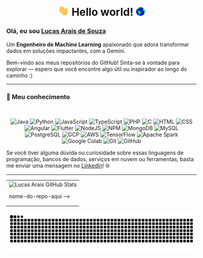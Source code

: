 <h1 align="center">
  <img src="https://github.com/LucasArais/LucasArais/blob/main/Assets/Hi.gif" width="29px">
  <strong>Hello world!</strong>
  <img src="https://github.com/LucasArais/LucasArais/blob/main/Assets/Earth.gif" width="24px">
</h1>


### Olá, eu sou [Lucas Arais de Souza](https://www.linkedin.com/in/lucas-arais/)
Um **Engenheiro de Machine Learning** apaixonado que adora transformar dados em soluções impactantes, com a Gemini.

Bem-vindo aos meus repositórios do GitHub! Sinta-se à vontade para explorar — espero que você encontre algo útil ou inspirador ao longo do caminho :)

---
### 🧠 Meu conhecimento
<br> 
<p align="center">
  <img src="https://img.icons8.com/?size=100&id=13679&format=png&color=000000" width="40" alt="Java" title="Java"/>
  <img src="https://cdn-icons-png.flaticon.com/512/5968/5968350.png" width="40" alt="Python" title="Python"/>
  <img src="https://img.icons8.com/?size=100&id=108784&format=png&color=000000" width="40" alt="JavaScript" title="JavaScript"/>
  <img src="https://img.icons8.com/?size=100&id=uJM6fQYqDaZK&format=png&color=000000" width="40" alt="TypeScript" title="TypeScript"/>
  <img src="https://cdn-icons-png.flaticon.com/512/919/919830.png" width="40" alt="PHP" title="PHP"/>
  <img src="https://img.icons8.com/?size=100&id=lOqoeP2Zy02f&format=png&color=000000" width="40" alt="C" title="C"/>
  <img src="https://img.icons8.com/?size=100&id=20909&format=png&color=000000" width="40" alt="HTML" title="HTML"/>
  <img src="https://img.icons8.com/?size=100&id=21278&format=png&color=000000" width="40" alt="CSS" title="CSS"/>
  <img src="https://img.icons8.com/?size=100&id=71257&format=png&color=000000" width="40" alt="Angular" title="Angular"/>
  <img src="https://img.icons8.com/?size=100&id=pCvIfmctRaY8&format=png&color=000000" width="40" alt="Flutter" title="Flutter"/>
  <img src="https://img.icons8.com/?size=100&id=54087&format=png&color=000000" width="40" alt="NodeJS" title="NodeJS"/>
  <img src="https://img.icons8.com/?size=100&id=24895&format=png&color=000000" width="40" alt="NPM" title="NPM"/>
  <img src="https://img.icons8.com/?size=100&id=74402&format=png&color=000000" width="40" alt="MongoDB" title="MongoDB"/>
  <img src="https://img.icons8.com/?size=100&id=UFXRpPFebwa2&format=png&color=000000" width="40" alt="MySQL" title="MySQL"/>
  <img src="https://img.icons8.com/?size=100&id=38561&format=png&color=000000" width="40" alt="PostgreSQL" title="PostgreSQL"/>
  <img src="https://img.icons8.com/?size=100&id=WHRLQdbEXQ16&format=png&color=000000" width="40" alt="GCP" title="Google Cloud Platform"/>
  <img src="https://img.icons8.com/?size=100&id=33039&format=png&color=000000" width="40" alt="AWS" title="Amazon Web Services"/>
  <img src="https://img.icons8.com/?size=100&id=n3QRpDA7KZ7P&format=png&color=000000" width="40" alt="TensorFlow" title="TensorFlow"/>
  <img src="https://img.icons8.com/?size=100&id=0cRqPqlItA0E&format=png&color=000000" width="40" alt="Apache Spark" title="Apache Spark"/>
  <img src="https://img.icons8.com/?size=100&id=lOqoeP2Zy02f&format=png&color=000000" width="40" alt="Google Colab" title="Google Colab"/>
  <img src="https://img.icons8.com/?size=100&id=20906&format=png&color=000000" width="40" alt="Git" title="Git"/>
  <img src="https://img.icons8.com/?size=100&id=467&format=png&color=000000" width="40" alt="GitHub" title="GitHub"/>
</p>

Se você tiver alguma dúvida ou curiosidade sobre essas linguagens de programação, bancos de dados, serviços em nuvem ou ferramentas, basta me enviar uma mensagem no [LinkedIn](https://www.linkedin.com/in/lucasarais/)! 🌐

---
<div align="center">
<table>
  <tr>
    <td>
      <img src="https://github-readme-stats.vercel.app/api?username=LucasArais&show_icons=true&theme=radical" alt="Lucas Arais GitHub Stats"/>
      <p>
<!-- 🎯 O projeto que estou trabalhando atualmente é: <!-- REPO_ATUAL --> nome-do-repo-aqui <!-- FIM_REPO_ATUAL --> -->
  </tr>
</table>
</div>



<picture align="center">
  <source media="(prefers-color-scheme: dark)" srcset="https://raw.githubusercontent.com/LucasArais/LucasArais/output/github-contribution-grid-snake-dark.svg">
  <source media="(prefers-color-scheme: light)" srcset="https://raw.githubusercontent.com/LucasArais/LucasArais/output/github-contribution-grid-snake-dark.svg">
  <img align="center" alt="github contribution grid snake animation" src="https://raw.githubusercontent.com/LucasArais/LucasArais/output/github-contribution-grid-snake.svg">
</picture>
